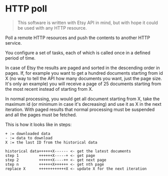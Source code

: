 HTTP poll
=====

> This software is written with Etsy API in mind, but with hope it could be used with any HTTP resource.

Poll a remote HTTP resources and push the contents to another HTTP service.

You configure a set of tasks, each of which is called once in a defined period of time.


In case of Etsy the results are paged and sorted in the descending order in pages.
    If, for example you want to get a hundred documents starting from id X (no way to tell the API how many documents you want, just the page size. It's only an example)
    you will receive a page of 25 documents starting from the most recent instead of starting from X.

In normal processing, you would get all document starting from X, take the maximum id (or minimum in case it's decreasing) and use it as X in the next iteration.
With paged results that normal processing must be suspended and all the pages must be fetched.

This is how it looks like in steps:

    + := downloaded data
    - := data to download
    X := the last ID from the historical data

    historical data++++++X------ <- get the latest documents
    step 1         ++++++X-----+ <- get page
    step 2         ++++++X----++ <- get next page
    step n         ++++++X++++++ <- get nth page
    replace X      ++++++++++++X <- update X for the next iteration
